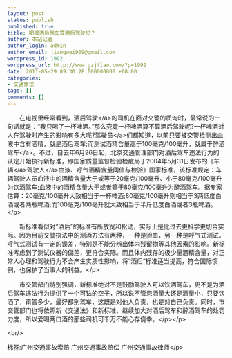 ```yaml
---
layout: post
status: publish
published: true
title: 喝啤酒后驾车算酒后驾驶吗？
author: 本站记者
author_login: admin
author_email: jiangwei909@gmail.com
wordpress_id: 1992
wordpress_url: http://www.gzjtlaw.com/?p=1992
date: 2011-05-29 09:30:28.000000000 +08:00
categories:
- 交通常识
tags: []
comments: []
---
```

<p><p>　　在电视里经常看到，酒后<a>驾驶<&#47;a>的司机在面对交警的质询时，最常说的一句话就是：&ldquo;我只喝了一杯啤酒。&rdquo;那么究竟一杯啤酒算不算酒后驾驶呢?一杯啤酒对人在驾驶时产生的影响有多大呢?<a>驾驶员<&#47;a>们都知道，以前只要被交警检测出血液中含有酒精，就是酒后驾车;而测试酒精含量高于100毫克&#47;100毫升，就属于<a>醉酒驾车<&#47;a>。不过，自去年6月26日起，北京交通管理部门对酒后驾车违法行为的认定开始执行新标准，即国家质量监督检验检疫局于2004年5月31日发布的《<a>车辆<&#47;a><a>驾驶人<&#47;a>血液、呼气酒精含量阈值与检验》国家标准，该标准规定：车辆驾驶人员血液中的酒精含量大于或等于20毫克&#47;100毫升、小于80毫克&#47;100毫升为饮酒驾车;血液中的酒精含量大于或者等于80毫克&#47;100毫升为醉酒驾车。据专家估算：20毫克&#47;100毫升大致相当于一杯啤酒;80毫克&#47;100毫升则相当于3两低度白酒或者两瓶啤酒;而100毫克&#47;100毫升就大致相当于半斤低度白酒或者3瓶啤酒。<&#47;p><p>　　新标准看似对&ldquo;酒后&rdquo;的标准有所放宽和松动，实际上是比过去更科学更切合实际。因为目前交警执法中的测酒方法有两种，一种是验血，另一种是呼气式测试。呼气式测试有一定的误差，特别是不能分辨出体内残留物等其他因素的影响。新标准考虑到了测试仪器的偏差，更符合实际。而且体内残存的极少量酒精含量，对正常人心理和驾驶行为不会产生实质性影响，将&ldquo;酒后&rdquo;标准适当提高，符合国际惯例，也保护了当事人的利益。<&#47;p><p>　　市交管部门特别强调，新标准绝对不是鼓励驾驶人可以饮酒驾车，更不是为酒后驾车违法行为提供了一个可钻的空子，所以说不管您酒量大还是酒量小，只要饮酒了，甭管多少，最好都别驾车，这既是对他人负责，也是对自己负责。同时，市交管部门也将依照新《交通法》和新标准，继续加大对酒后驾车和醉酒驾车的处罚力度，所以爱喝两口酒的那些司机可千万不能心存侥幸。<&#47;p><&#47;p><br&#47;><p>标签:广州交通事故索赔 广州交通事故赔偿 广州交通事故律师<&#47;p>
